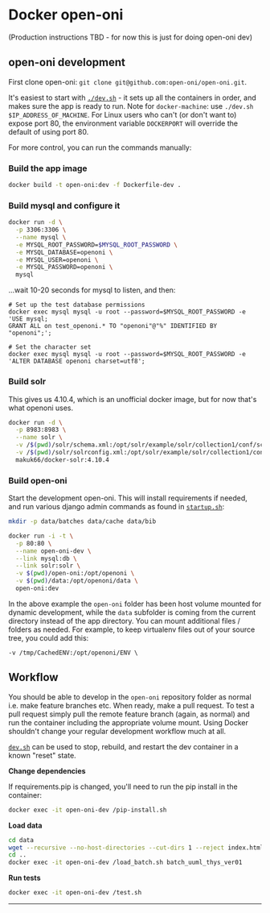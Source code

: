 Docker open-oni
===============

(Production instructions TBD - for now this is just for doing open-oni dev)

open-oni development
--------------------

First clone open-oni: `git clone git@github.com:open-oni/open-oni.git`.

It's easiest to start with [`./dev.sh`](dev.sh)  - it sets up all the containers in
order, and makes sure the app is ready to run.  Note for `docker-machine`: use
`./dev.sh $IP_ADDRESS_OF_MACHINE`.  For Linux users who can't (or don't want
to) expose port 80, the environment variable `DOCKERPORT` will override the
default of using port 80.

For more control, you can run the commands manually:

### Build the app image

```bash
docker build -t open-oni:dev -f Dockerfile-dev .
```

### Build mysql and configure it

```bash
docker run -d \
  -p 3306:3306 \
  --name mysql \
  -e MYSQL_ROOT_PASSWORD=$MYSQL_ROOT_PASSWORD \
  -e MYSQL_DATABASE=openoni \
  -e MYSQL_USER=openoni \
  -e MYSQL_PASSWORD=openoni \
  mysql
```

...wait 10-20 seconds for mysql to listen, and then:

```
# Set up the test database permissions
docker exec mysql mysql -u root --password=$MYSQL_ROOT_PASSWORD -e 'USE mysql;
GRANT ALL on test_openoni.* TO "openoni"@"%" IDENTIFIED BY "openoni";';

# Set the character set
docker exec mysql mysql -u root --password=$MYSQL_ROOT_PASSWORD -e 'ALTER DATABASE openoni charset=utf8';
```

### Build solr

This gives us 4.10.4, which is an unofficial docker image, but for now that's
what openoni uses.

```bash
docker run -d \
  -p 8983:8983 \
  --name solr \
  -v /$(pwd)/solr/schema.xml:/opt/solr/example/solr/collection1/conf/schema.xml \
  -v /$(pwd)/solr/solrconfig.xml:/opt/solr/example/solr/collection1/conf/solrconfig.xml \
  makuk66/docker-solr:4.10.4
```

### Build open-oni

Start the development open-oni.  This will install requirements if needed, and
run various django admin commands as found in [`startup.sh`](startup.sh):

```bash
mkdir -p data/batches data/cache data/bib

docker run -i -t \
  -p 80:80 \
  --name open-oni-dev \
  --link mysql:db \
  --link solr:solr \
  -v $(pwd)/open-oni:/opt/openoni \
  -v $(pwd)/data:/opt/openoni/data \
  open-oni:dev
```

In the above example the `open-oni` folder has been host volume mounted for
dynamic development, while the `data` subfolder is coming from the current
directory instead of the app directory. You can mount additional files /
folders as needed. For example, to keep virtualenv files out of your source
tree, you could add this:

```
-v /tmp/CachedENV:/opt/openoni/ENV \
```

Workflow
---

You should be able to develop in the `open-oni` repository folder as normal
i.e. make feature branches etc.  When ready, make a pull request.  To test a
pull request simply pull the remote feature branch (again, as normal) and run
the container including the appropriate volume mount. Using Docker shouldn't
change your regular development workflow much at all.

[`dev.sh`](dev.sh) can be used to stop, rebuild, and restart the dev container in a known
"reset" state.

**Change dependencies**

If requirements.pip is changed, you'll need to run the pip install in the container:

```bash
docker exec -it open-oni-dev /pip-install.sh
```

**Load data**

```bash
cd data
wget --recursive --no-host-directories --cut-dirs 1 --reject index.html* --include-directories /data/batches/batch_uuml_thys_ver01/ http://chroniclingamerica.loc.gov/data/batches/batch_uuml_thys_ver01/
cd ..
docker exec -it open-oni-dev /load_batch.sh batch_uuml_thys_ver01
```

**Run tests**

```bash
docker exec -it open-oni-dev /test.sh
```

---
